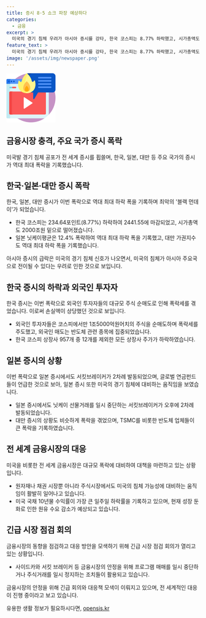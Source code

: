 ```yaml
---
title: 증시 8·5 쇼크 파장 예상하다
categories:
  - 금융
excerpt: >
  미국의 경기 침체 우려가 아시아 증시를 강타, 한국 코스피는 8.77% 하락했고, 시가총액도 192조원 줄었다. 미국의 실업률 상승, 제조업 전망 악화 등으로 아시아 증시는 급락했으며, 글로벌 투매로 뉴욕 증시에서도 하락세가 이어졌다. 이로 인해 금융시장은 동결되고, 외국인 투자자의 순매도로 코스피와 코스닥은 하락했다. 아시아 주요국들은 미국의 경기 침체로 영향을 받을 우려가 있으며, 일본과 대만 증시도 큰 폭으로 하락했다.
feature_text: >
  미국의 경기 침체 우려가 아시아 증시를 강타, 한국 코스피는 8.77% 하락했고, 시가총액도 192조원 줄었다. 미국의 실업률 상승, 제조업 전망 악화 등으로 아시아 증시는 급락했으며, 글로벌 투매로 뉴욕 증시에서도 하락세가 이어졌다. 이로 인해 금융시장은 동결되고, 외국인 투자자의 순매도로 코스피와 코스닥은 하락했다. 아시아 주요국들은 미국의 경기 침체로 영향을 받을 우려가 있으며, 일본과 대만 증시도 큰 폭으로 하락했다.
image: '/assets/img/newspaper.png'
---
```


<p><img src="/assets/img/news.png" alt="rentncar 속보" /></p>

<h2 data-ke-size="size26">금융시장 충격, 주요 국가 증시 폭락</h2>

<p data-ke-size="size16">미국발 경기 침체 공포가 전 세계 증시를 휩쓸며, 한국, 일본, 대만 등 주요 국가의 증시가 역대 최대 폭락을 기록했습니다.</p>

<h2 data-ke-size="size24">한국·일본·대만 증시 폭락</h2>

<p data-ke-size="size16">한국, 일본, 대만 증시가 이번 폭락으로 역대 최대 하락 폭을 기록하며 최악의 '블랙 먼데이'가 되었습니다.</p>

<ul>
    <li>한국 코스피는 234.64포인트(8.77%) 하락하여 2441.55에 마감되었고, 시가총액도 2000조원 밑으로 떨어졌습니다.</li>
    <li>일본 닛케이평균은 12.4% 폭락하여 역대 최대 하락 폭을 기록했고, 대만 가권지수도 역대 최대 하락 폭을 기록했습니다.</li>
</ul>

<p data-ke-size="size16">아시아 증시의 급락은 미국의 경기 침체 신호가 나오면서, 미국의 침체가 아시아 주요국으로 전이될 수 있다는 우려로 인한 것으로 보입니다.</p>

<h2 data-ke-size="size24">한국 증시의 하락과 외국인 투자자</h2>

<p data-ke-size="size16">한국 증시는 이번 폭락으로 외국인 투자자들의 대규모 주식 순매도로 인해 폭락세를 겪었습니다. 이로써 손실액이 상당했던 것으로 보입니다.</p>

<ul>
    <li>외국인 투자자들은 코스피에서만 1조5000억원어치의 주식을 순매도하며 폭락세를 주도했고, 외국인 매도는 반도체 관련 종목에 집중되었습니다.</li>
    <li>한국 코스피 상장사 957개 중 12개를 제외한 모든 상장사 주가가 하락하였습니다.</li>
</ul>

<h2 data-ke-size="size24">일본 증시의 상황</h2>

<p data-ke-size="size16">이번 폭락으로 일본 증시에서도 서킷브레이커가 2차례 발동되었으며, 글로벌 연금펀드들이 언급한 것으로 보아, 일본 증시 또한 미국의 경기 침체에 대비하는 움직임을 보였습니다.</p>

<ul>
    <li>일본 증시에서도 닛케이 선물거래를 일시 중단하는 서킷브레이커가 오후에 2차례 발동되었습니다.</li>
    <li>대만 증시의 상황도 비슷하게 폭락을 겪었으며, TSMC를 비롯한 반도체 업체들이 큰 폭락을 기록하였습니다.</li>
</ul>

<h2 data-ke-size="size24">전 세계 금융시장의 대응</h2>

<p data-ke-size="size16">미국을 비롯한 전 세계 금융시장은 대규모 폭락에 대비하여 대책을 마련하고 있는 상황입니다.</p>

<ul>
    <li>원자재나 채권 시장뿐 아니라 주식시장에서도 미국의 침체 가능성에 대비하는 움직임이 활발히 일어나고 있습니다.</li>
    <li>미국 국채 10년물 수익률이 가장 큰 일주일 하락률을 기록하고 있으며, 현재 성장 둔화로 인한 원유 수요 감소가 예상되고 있습니다.</li>
</ul>

<h2 data-ke-size="size24">긴급 시장 점검 회의</h2>

<p data-ke-size="size16">금융시장의 동향을 점검하고 대응 방안을 모색하기 위해 긴급 시장 점검 회의가 열리고 있는 상황입니다.</p>

<ul>
    <li>사이드카와 서킷 브레이커 등 금융시장의 안정을 위해 프로그램 매매를 일시 중단하거나 주식거래를 일시 정지하는 조치들이 활용되고 있습니다.</li>
</ul>

<p data-ke-size="size16">금융시장의 안정을 위해 긴급 회의와 대응책 모색이 이뤄지고 있으며, 전 세계적인 대응이 진행 중이라고 보고 있습니다.</p>
유용한 생활 정보가 필요하시다면, <a href="https://opensis.kr" rel="dofollow">opensis.kr</a>


